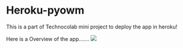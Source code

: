 # Heroku-pyowm

This is a part of Technocolab mini project to deploy the app in heroku!

Here is a Overview of the app.......
![](pics/ini)



